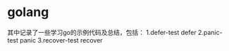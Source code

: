 # golang
其中记录了一些学习go的示例代码及总结，包括：
1.defer-test    defer
2.panic-test    panic
3.recover-test  recover
